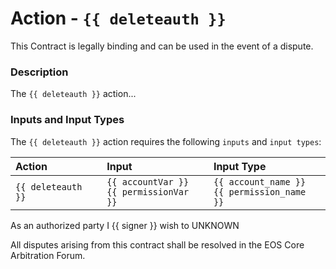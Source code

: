 # Action - `{{ deleteauth }}`

This Contract is legally binding and can be used in the event of a dispute. 

### Description

The `{{ deleteauth }}` action... 

### Inputs and Input Types

The `{{ deleteauth }}` action requires the following `inputs` and `input types`:

| Action | Input | Input Type |
|:--|:--|:--|
| `{{ deleteauth }}` | `{{ accountVar }}`<br/>`{{ permissionVar }}` | `{{ account_name }}`<br/>`{{ permission_name }}` |

As an authorized party I {{ signer }} wish to UNKNOWN

All disputes arising from this contract shall be resolved in the EOS Core Arbitration Forum. 
